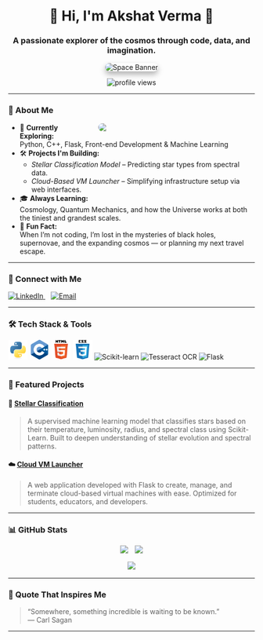 <h1 align="center">🚀 Hi, I'm Akshat Verma 👋</h1>

<h3 align="center">A passionate explorer of the cosmos through code, data, and imagination.</h3>

<div align="center">
    <img src="https://t4.ftcdn.net/jpg/09/19/26/15/360_F_919261584_kC6Auv63lauhMYp5p2BuXJNaLzYABxuM.jpg" alt="Space Banner" width="1000" style="border-radius: 12px; box-shadow: 0 6px 12px rgba(0,0,0,0.3);"/>
</div>

<p align="center">
  <img src="https://komarev.com/ghpvc/?username=Akshat17400560&label=Profile%20views&color=0e75b6&style=flat" alt="profile views" />
</p>

---

### 🌌 About Me

<img align="right" src="https://media.giphy.com/media/3o7btPCcdNniyf0ArS/giphy.gif" width="320" style="border-radius: 12px; margin-left: 15px;"/>

- 🔭 **Currently Exploring:**  
  Python, C++, Flask, Front-end Development & Machine Learning  
- 🛠️ **Projects I'm Building:**  
  - *Stellar Classification Model* – Predicting star types from spectral data.  
  - *Cloud-Based VM Launcher* – Simplifying infrastructure setup via web interfaces.  
- 🎓 **Always Learning:**  
  Cosmology, Quantum Mechanics, and how the Universe works at both the tiniest and grandest scales.  
- 🌠 **Fun Fact:**  
  When I’m not coding, I’m lost in the mysteries of black holes, supernovae, and the expanding cosmos — or planning my next travel escape.

---

### 🔗 Connect with Me

<p align="left">
  <a href="https://www.linkedin.com/in/akshat-verma-1ab99b223/" target="_blank">
    <img src="https://cdn-icons-png.flaticon.com/512/174/174857.png" alt="LinkedIn" height="30" width="30"/>
  </a>
  &nbsp;&nbsp;
  <a href="mailto:akshatverma2708@gmail.com" target="_blank">
    <img src="https://cdn-icons-png.flaticon.com/512/732/732200.png" alt="Email" height="30" width="30"/>
  </a>
</p>

---

### 🛠️ Tech Stack & Tools

<p>
  <img src="https://raw.githubusercontent.com/devicons/devicon/master/icons/python/python-original.svg" width="40" alt="Python"/>
  <img src="https://raw.githubusercontent.com/devicons/devicon/master/icons/cplusplus/cplusplus-original.svg" width="40" alt="C++"/>
  <img src="https://raw.githubusercontent.com/devicons/devicon/master/icons/html5/html5-original-wordmark.svg" width="40" alt="HTML"/>
  <img src="https://raw.githubusercontent.com/devicons/devicon/master/icons/css3/css3-original-wordmark.svg" width="40" alt="CSS"/>
  <img src="https://scikit-learn.org/stable/_static/scikit-learn-logo-small.png" width="90" alt="Scikit-learn"/>
  <img src="https://www.outsystems.com/Forge_CW/_image.aspx/Q8LvY--6WakOw9afDCuuGfyi8SnPCgmeaGDl3TZaUx4=/tesseractocr-2023-01-04%2000-00-00-2025-03-12%2014-11-47" width="40" alt="Tesseract OCR"/>
  <img src="https://encrypted-tbn0.gstatic.com/images?q=tbn:ANd9GcQyr0PCnTjl_fdos4TNpbfkDMlXkGlLeZ5hKA&s" width="60" alt="Flask"/>
</p>

---

### 🌟 Featured Projects

#### 🚀 [Stellar Classification](https://github.com/Akshat17400560/Space-Science-Projects-Akshat-Verma)
> A supervised machine learning model that classifies stars based on their temperature, luminosity, radius, and spectral class using Scikit-Learn. Built to deepen understanding of stellar evolution and spectral patterns.

#### ☁️ [Cloud VM Launcher](https://github.com/your-username/cloud-vm-launcher)
> A web application developed with Flask to create, manage, and terminate cloud-based virtual machines with ease. Optimized for students, educators, and developers.

---

### 📊 GitHub Stats

<p align="center">
  <img src="https://github-readme-stats.vercel.app/api?username=Akshat17400560&show_icons=true&theme=default&border_radius=12&hide_border=false" width="49.5%" style="margin-right: 10px;" />
  <img src="https://github-readme-stats.vercel.app/api/top-langs?username=Akshat17400560&layout=compact&border_radius=12&hide_border=false" width="49.5%" />
</p>

<p align="center">
  <img src="https://github-readme-streak-stats.herokuapp.com/?user=Akshat17400560&theme=default&border_radius=12&hide_border=false" />
</p>

---

### 🌠 Quote That Inspires Me

> “Somewhere, something incredible is waiting to be known.”  
> — Carl Sagan

---

